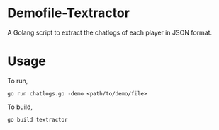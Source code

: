 # Demofile-Textractor
A Golang script to extract the chatlogs of each player in JSON format.

# Usage
To run,
```shell
go run chatlogs.go -demo <path/to/demo/file>
```

To build,
```shell
go build textractor 
```
